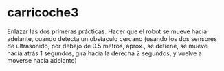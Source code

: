 # carricoche3
Enlazar las dos primeras prácticas. Hacer que el robot se mueve hacia adelante, cuando detecta un obstáculo cercano (usando los dos sensores de ultrasonido, por debajo de 0.5 metros, aprox., se detiene, se mueve hacia atrás 1 segundos, gira hacia la derecha 2 segundos, y vuelve a moverse hacia adelante)
